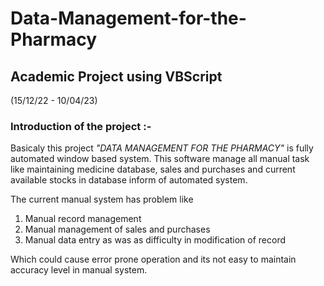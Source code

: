 # Data-Management-for-the-Pharmacy
## Academic Project using VBScript
(15/12/22 - 10/04/23)
### Introduction of the project :-
Basicaly this project *"DATA MANAGEMENT FOR THE PHARMACY"* is fully automated window based system. This software manage all manual task like maintaining medicine database, sales and purchases and current available stocks in database inform of automated system.

The current manual system has problem like

1. Manual record management
2. Manual management of sales and purchases
3. Manual data entry as was as difficulty in modification of record

Which could cause error prone operation and its not easy to maintain accuracy level in manual system.
